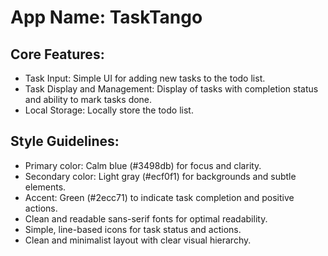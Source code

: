 # **App Name**: TaskTango

## Core Features:

- Task Input: Simple UI for adding new tasks to the todo list.
- Task Display and Management: Display of tasks with completion status and ability to mark tasks done.
- Local Storage: Locally store the todo list.

## Style Guidelines:

- Primary color: Calm blue (#3498db) for focus and clarity.
- Secondary color: Light gray (#ecf0f1) for backgrounds and subtle elements.
- Accent: Green (#2ecc71) to indicate task completion and positive actions.
- Clean and readable sans-serif fonts for optimal readability.
- Simple, line-based icons for task status and actions.
- Clean and minimalist layout with clear visual hierarchy.
